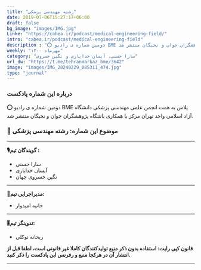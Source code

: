 ```yaml
---
title: "رشته مهندسی پزشکی"
date: 2019-07-06T15:27:17+06:00
draft: false
bg_image: "images/IMG.jpg"
Linke: "https://cabea.ir/podcast/medical-engineering-field/"
intro: "cabea.ir/podcast/medical-engineering-field"
description : "⭕️ دومین شماره ی رادیو BME پلاس به همت انجمن علمی مهندسی پزشکی دانشگاه آزاد اسلامی واحد تهران مرکز با همکاری باشگاه پژوهشگران جوان و نخبگان منتشر شد"
weekly: "مهرماه ۱۴۰۰"
category: "سارا حسنی، آیسان خدایاری و نگین خسروی"
url_dw: "https://t.me/tehranmarkaz_bme/3642"
image: "images/IMG_20240229_085311_474.jpg"
type: "journal"
---
```



### درباره این شماره پادکست

⭕️ دومین شماره ی رادیو BME پلاس به همت انجمن علمی مهندسی پزشکی دانشگاه آزاد اسلامی واحد تهران مرکز با همکاری باشگاه پژوهشگران جوان و نخبگان منتشر شد.

### 📌 موضوع این شماره: رشته مهندسی پزشکی

-----------------------------

**🎙گویندگان تیم :**

- سارا حسنی
- آیسان خدایاری
- نگین خسروی جهان

-----------------------------

**📝مدیراجرایی تیم:**

- حانیه امیدوار


-----------------------------

**🎚تدوینگر تیم:**

- ریحانه توکلی

**قانون کپی رایت: استفاده بدون ذکر منبع تولیدکنندگان کاملا غیر قانونی است، لطفا قبل از انتشار آن در هرکجا منبع و رفرنس این پادکست را ذکر کنید.**

--------------------------------------------------------
